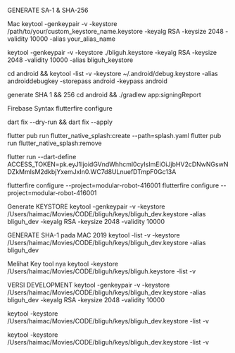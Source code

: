 GENERATE SA-1 & SHA-256

Mac
keytool -genkeypair -v -keystore /path/to/your/custom_keystore_name.keystore -keyalg RSA -keysize 2048 -validity 10000 -alias your_alias_name

keytool -genkeypair -v -keystore ./bliguh.keystore -keyalg RSA -keysize 2048 -validity 10000 -alias bliguh_keystore

cd android && keytool -list -v -keystore ~/.android/debug.keystore -alias androiddebugkey -storepass android -keypass android

generate SHA 1 && 256
cd android && ./gradlew app:signingReport

Firebase Syntax
flutterfire configure

dart fix --dry-run && dart fix --apply

flutter pub run flutter_native_splash:create --path=splash.yaml flutter pub run flutter_native_splash:remove

flutter run --dart-define ACCESS_TOKEN=pk.eyJ1IjoidGVndWhhcml0cyIsImEiOiJjbHV2cDNwNGswNDZkMmlsM2dkbjYxemJxIn0.WC7d8ULnuefDTmpF0Gc13A

flutterfire configure --project=modular-robot-416001
flutterfire configure --project=modular-robot-416001

Generate KEYSTORE
keytool -genkeypair -v -keystore /Users/haimac/Movies/CODE/bliguh/keys/bliguh_dev.keystore -alias bliguh_dev -keyalg RSA -keysize 2048 -validity 10000

GENERATE SHA-1 pada MAC 2019
keytool -list -v -keystore /Users/haimac/Movies/CODE/bliguh/keys/bliguh_dev.keystore -alias bliguh_dev

Melihat Key tool nya
keytool -keystore /Users/haimac/Movies/CODE/bliguh/keys/bliguh.keystore -list -v

VERSI DEVELOPMENT
keytool -genkeypair -v -keystore /Users/haimac/Movies/CODE/bliguh/keys/bliguh_dev.keystore -alias bliguh_dev -keyalg RSA -keysize 2048 -validity 10000

keytool -keystore /Users/haimac/Movies/CODE/bliguh/keys/bliguh_dev.keystore -list -v

keytool -keystore /Users/haimac/Movies/CODE/bliguh/keys/bliguh_dev.keystore -list -v

